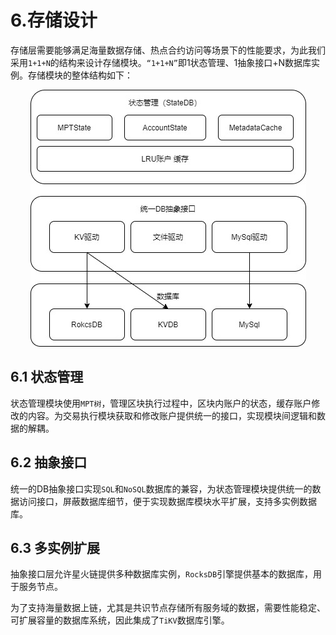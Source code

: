 # 6.存储设计

存储层需要能够满足海量数据存储、热点合约访问等场景下的性能要求，为此我们采用`1+1+N`的结构来设计存储模块。`“1+1+N”`即1状态管理、1抽象接口+N数据库实例。存储模块的整体结构如下：

<p style="text-align: center;"><img alt="9.0-1存储结构设计" src="../_static/images/9.0-1存储结构设计.png"></p>

## 6.1 状态管理

状态管理模块使用`MPT树`，管理区块执行过程中，区块内账户的状态，缓存账户修改的内容。为交易执行模块获取和修改账户提供统一的接口，实现模块间逻辑和数据的解耦。

## 6.2 抽象接口

统一的DB抽象接口实现`SQL`和`NoSQL`数据库的兼容，为状态管理模块提供统一的数据访问接口，屏蔽数据库细节，便于实现数据库模块水平扩展，支持多实例数据库。

## 6.3 多实例扩展

抽象接口层允许星火链提供多种数据库实例，`RocksDB`引擎提供基本的数据库，用于服务节点。

为了支持海量数据上链，尤其是共识节点存储所有服务域的数据，需要性能稳定、可扩展容量的数据库系统，因此集成了`TiKV`数据库引擎。
